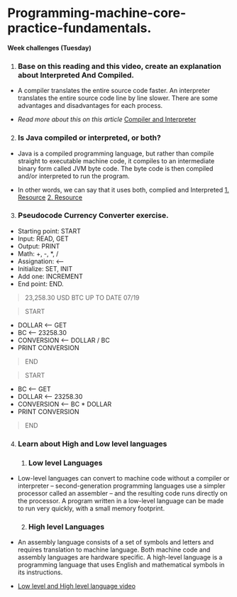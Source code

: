 # Programming-machine-core-practice-fundamentals.

**Week challenges (Tuesday)**


1. ### Base on this reading and this video, create an explanation about Interpreted And Compiled.

- A compiler translates the entire source code faster. An interpreter translates the entire source code line by line slower. There are some advantages and disadvantages for each process.  

- *Read more about this on this article* [Compiler and Interpreter](https://www.freecodecamp.org/news/compiled-versus-interpreted-languages/)


2. ### Is Java compiled or interpreted, or both?

- Java is a compiled programming language, but rather than compile straight to executable machine code, it compiles to an intermediate binary form called JVM byte code. The byte code is then compiled and/or interpreted to run the program.

- In other words, we can say that it uses both, complied and Interpreted [1. Resource](https://www.tutorialspoint.com/Why-java-is-both-compiled-and-interpreted-language) [2. Resource](https://stackoverflow.com/questions/1326071/is-java-a-compiled-or-an-interpreted-programming-language#comment63691055_1326084)

3. ### Pseudocode Currency Converter exercise.

* Starting point: START
* Input: READ, GET
* Output: PRINT
* Math: +, -, *, /
* Assignation: <--
* Initialize: SET, INIT
* Add one: INCREMENT
* End point: END.

> 23,258.30 USD BTC UP TO DATE 07/19

> START 

* DOLLAR <-- GET
* BC <-- 23258.30
* CONVERSION <-- DOLLAR / BC
* PRINT CONVERSION

>END

> START 

* BC <--  GET
* DOLLAR <-- 23258.30
* CONVERSION <-- BC * DOLLAR
* PRINT CONVERSION

>END

4. ### Learn about High and Low level languages


    1. ### Low level Languages

- Low-level languages can convert to machine code without a compiler or interpreter – second-generation programming languages use a simpler processor called an assembler – and the resulting code runs directly on the processor. A program written in a low-level language can be made to run very quickly, with a small memory footprint. 

    2. ### High level Languages

- An assembly language consists of a set of symbols and letters and requires translation to machine language. Both machine code and assembly languages are hardware specific. A high-level language is a programming language that uses English and mathematical symbols in its instructions.

- [Low level and High level language video](https://www.youtube.com/watch?v=bUWCD45qniA)











